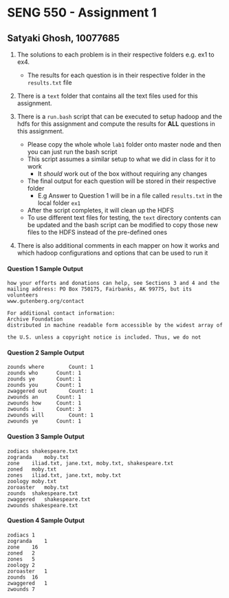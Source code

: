 # SENG 550 - Assignment 1

## Satyaki Ghosh, 10077685

1. The solutions to each problem is in their respective folders e.g. ex1 to ex4.

   - The results for each question is in their respective folder in the `results.txt` file

2. There is a `text` folder that contains all the text files used for this assignment.

3. There is a `run.bash` script that can be executed to setup hadoop and the hdfs for this assignment
   and compute the results for **ALL** questions in this assignment.

   - Please copy the whole whole `lab1` folder onto master node and then you can just run the bash script
   - This script assumes a similar setup to what we did in class for it to work
     - It _should_ work out of the box without requiring any changes
   - The final output for each question will be stored in their respective folder
     - E.g Answer to Question 1 will be in a file called `results.txt` in the local folder `ex1`
   - After the script completes, it will clean up the HDFS
   - To use different text files for testing, the `text` directory contents can be updated
     and the bash script can be modified to copy those new files to the HDFS instead
     of the pre-defined ones

4. There is also additional comments in each mapper on how it works and which hadoop
   configurations and options that can be used to run it

#### Question 1 Sample Output

```
how your efforts and donations can help, see Sections 3 and 4 and the
mailing address: PO Box 750175, Fairbanks, AK 99775, but its volunteers
www.gutenberg.org/contact

For additional contact information:
Archive Foundation
distributed in machine readable form accessible by the widest array of

the U.S. unless a copyright notice is included. Thus, we do not
```

#### Question 2 Sample Output

```
zounds where		Count: 1
zounds who		Count: 1
zounds ye		Count: 1
zounds you		Count: 1
zwaggered out		Count: 1
zwounds an		Count: 1
zwounds how		Count: 1
zwounds i		Count: 3
zwounds will		Count: 1
zwounds ye		Count: 1
```

#### Question 3 Sample Output

```
zodiacs	shakespeare.txt
zogranda	moby.txt
zone	iliad.txt, jane.txt, moby.txt, shakespeare.txt
zoned	moby.txt
zones	iliad.txt, jane.txt, moby.txt
zoology	moby.txt
zoroaster	moby.txt
zounds	shakespeare.txt
zwaggered	shakespeare.txt
zwounds	shakespeare.txt
```

#### Question 4 Sample Output

```
zodiacs	1
zogranda	1
zone	16
zoned	2
zones	5
zoology	2
zoroaster	1
zounds	16
zwaggered	1
zwounds	7
```
